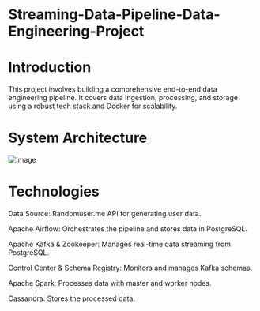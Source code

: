 # Streaming-Data-Pipeline-Data-Engineering-Project
# Introduction
This project involves building a comprehensive end-to-end data engineering pipeline. It covers data ingestion, processing, and storage using a robust tech stack and Docker for scalability.
# System Architecture 
![image](https://github.com/user-attachments/assets/c32baf7b-5a31-4d95-b279-b6004d1d3841)
# Technologies
Data Source: Randomuser.me API for generating user data.

Apache Airflow: Orchestrates the pipeline and stores data in PostgreSQL.

Apache Kafka & Zookeeper: Manages real-time data streaming from PostgreSQL.

Control Center & Schema Registry: Monitors and manages Kafka schemas.

Apache Spark: Processes data with master and worker nodes.

Cassandra: Stores the processed data.

